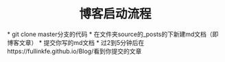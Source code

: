 <h1 align="center">博客启动流程</h1>
* git clone master分支的代码
* 在文件夹source的_posts的下新建md文档（即博客文章）
* 提交你写的md文档
* 过2到5分钟后在https://fullinkfe.github.io/Blog/看到你提交的文章